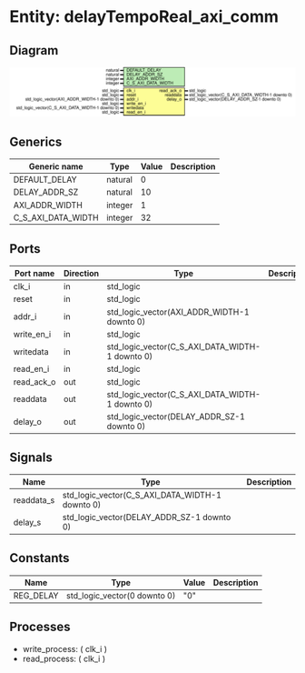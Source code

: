 # Entity: delayTempoReal_axi_comm

## Diagram

![Diagram](delayTempoReal_axi_comm.svg "Diagram")
## Generics

| Generic name       | Type    | Value | Description |
| ------------------ | ------- | ----- | ----------- |
| DEFAULT_DELAY      | natural | 0     |             |
| DELAY_ADDR_SZ      | natural | 10    |             |
| AXI_ADDR_WIDTH     | integer | 1     |             |
| C_S_AXI_DATA_WIDTH | integer | 32    |             |
## Ports

| Port name  | Direction | Type                                            | Description |
| ---------- | --------- | ----------------------------------------------- | ----------- |
| clk_i      | in        | std_logic                                       |             |
| reset      | in        | std_logic                                       |             |
| addr_i     | in        | std_logic_vector(AXI_ADDR_WIDTH-1 downto 0)     |             |
| write_en_i | in        | std_logic                                       |             |
| writedata  | in        | std_logic_vector(C_S_AXI_DATA_WIDTH-1 downto 0) |             |
| read_en_i  | in        | std_logic                                       |             |
| read_ack_o | out       | std_logic                                       |             |
| readdata   | out       | std_logic_vector(C_S_AXI_DATA_WIDTH-1 downto 0) |             |
| delay_o    | out       | std_logic_vector(DELAY_ADDR_SZ-1 downto 0)      |             |
## Signals

| Name       | Type                                            | Description |
| ---------- | ----------------------------------------------- | ----------- |
| readdata_s | std_logic_vector(C_S_AXI_DATA_WIDTH-1 downto 0) |             |
| delay_s    | std_logic_vector(DELAY_ADDR_SZ-1 downto 0)      |             |
## Constants

| Name      | Type                         | Value | Description |
| --------- | ---------------------------- | ----- | ----------- |
| REG_DELAY | std_logic_vector(0 downto 0) |  "0"  |             |
## Processes
- write_process: ( clk_i )
- read_process: ( clk_i )
